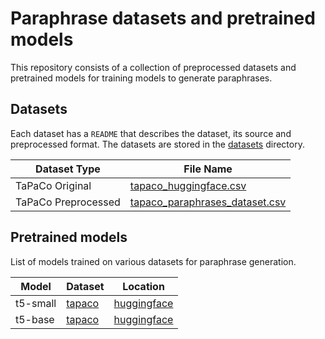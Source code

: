 # Paraphrase datasets and pretrained models
This repository consists of a collection of preprocessed datasets and pretrained models for training models to generate paraphrases.

## Datasets
Each dataset has a `README` that describes the dataset, its source and preprocessed format. The datasets are stored in the [datasets](https://github.com/hetpandya/paraphrase-datasets-pretrained-models/tree/main/datasets) directory.

Dataset Type| File Name
--- | ---
TaPaCo Original|  [tapaco_huggingface.csv](https://github.com/hetpandya/paraphrase-datasets-pretrained-models/blob/main/datasets/tapaco/tapaco_huggingface.csv)
TaPaCo Preprocessed|  [tapaco_paraphrases_dataset.csv](https://github.com/hetpandya/paraphrase-datasets-pretrained-models/blob/main/datasets/tapaco/tapaco_paraphrases_dataset.csv)

## Pretrained models
List of models trained on various datasets for paraphrase generation.

Model| Dataset | Location
--- | --- | --- |
t5-small| [tapaco](https://github.com/hetpandya/paraphrase-datasets-pretrained-models/tree/main/datasets/tapaco) | [huggingface](https://huggingface.co/hetpandya/t5-small-tapaco)
t5-base| [tapaco](https://github.com/hetpandya/paraphrase-datasets-pretrained-models/tree/main/datasets/tapaco) | [huggingface](https://huggingface.co/hetpandya/t5-base-tapaco)
